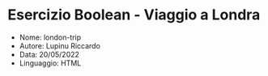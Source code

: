 # **Esercizio Boolean - Viaggio a Londra**

* Nome: london-trip
* Autore: Lupinu Riccardo
* Data: 20/05/2022
* Linguaggio: HTML